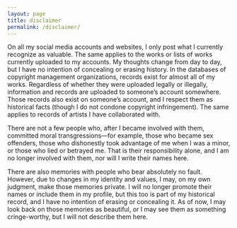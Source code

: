 ```yaml
---
layout: page
title: disclaimer
permalink: /disclaimer/
---
```

On all my social media accounts and websites, I only post what I currently recognize as valuable. The same applies to the works or lists of works currently uploaded to my accounts. My thoughts change from day to day, but I have no intention of concealing or erasing history. In the databases of copyright management organizations, records exist for almost all of my works. Regardless of whether they were uploaded legally or illegally, information and records are uploaded to someone’s account somewhere. Those records also exist on someone’s account, and I respect them as historical facts (though I do not condone copyright infringement). The same applies to records of artists I have collaborated with.

There are not a few people who, after I became involved with them, committed moral transgressions—for example, those who became sex offenders, those who dishonestly took advantage of me when I was a minor, or those who lied or betrayed me. That is their responsibility alone, and I am no longer involved with them, nor will I write their names here.

There are also memories with people who bear absolutely no fault. However, due to changes in my identity and values, I may, on my own judgment, make those memories private. I will no longer promote their names or include them in my profile, but this too is part of my historical record, and I have no intention of erasing or concealing it. As of now, I may look back on those memories as beautiful, or I may see them as something cringe-worthy, but I will not describe them here.
